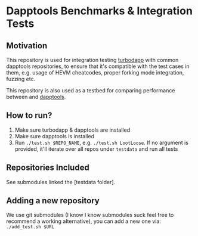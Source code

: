 # Dapptools Benchmarks & Integration Tests

## Motivation

This repository is used for integration testing [turbodapp](https://github.com/gakonst/dapptools-rs/) with
common dapptools repositories, to ensure that it's compatible with the test cases in them,
e.g. usage of HEVM cheatcodes, proper forking mode integration, fuzzing etc.

This repository is also used as a testbed for comparing performance between  and [dapptools](https://github.com/dapphub/dapptools/).

## How to run?

1. Make sure turbodapp & dapptools are installed
1. Make sure dapptools is installed
1. Run `./test.sh $REPO_NAME`, e.g. `./test.sh LootLoose`. If no argument is provided,
it'll iterate over all repos under `testdata` and run all tests

## Repositories Included

See submodules linked the [testdata folder].

## Adding a new repository

We use git submodules (I know I know submodules suck feel free to recommend a working alternative),
you can add a new one via: `./add_test.sh $URL`
